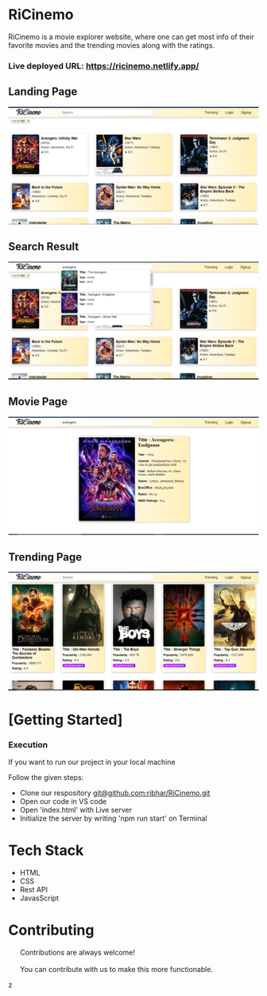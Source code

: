 <h1>RiCinemo</h1>
RiCinemo is a movie explorer website, where one can get most info of their favorite movies and the trending movies along with the ratings.

### Live deployed URL: https://ricinemo.netlify.app/

<!-- ### Blog Post: https://www.linkedin.com/in/ribhar/details/projects/ -->


 <h2>Landing Page</h2>
    <img src="https://github.com/ribhar/RiCinemo/blob/main/assets/land.png" />
    <h2>Search Result</h2>
    <img src="https://github.com/ribhar/RiCinemo/blob/main/assets/list.PNG" />
       <h2>Movie Page</h2>
    <img src="https://github.com/ribhar/RiCinemo/blob/main/assets/searched.PNG" />
        <h2>Trending Page</h2>
    <img src="https://github.com/ribhar/RiCinemo/blob/main/assets/trending.PNG" />
    <h1>[Getting Started]</h1>
    <h3>Execution</h3>
    <p>If you want to run our project in your local machine</p>
    <p>Follow the given steps:</p>
    <ul>
        <li>Clone our respository <a href="git@github.com:ribhar/RiCinemo.git">git@github.com:ribhar/RiCinemo.git</a></li>
        <li>Open our code in VS code</li>
        <li>Open 'index.html' with Live server</li>
        <li>Initialize the server by writing 'npm run start' on Terminal</li>
    </ul>
        <h1>Tech Stack</h1>
    <ul>
        <li>HTML</li>
        <li>CSS</li>
        <li>Rest API</li>
        <li>JavasScript</li>
    </ul>
    </ul>
       <h1>Contributing</h1>
    <ul>
        Contributions are always welcome!<br><br>
        You can contribute with us to make this more functionable.
    </ul>
   z
